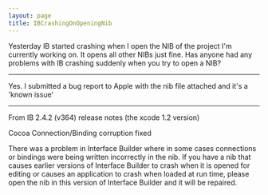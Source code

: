 ```yaml
---
layout: page
title: IBCrashingOnOpeningNib
---
```


Yesterday IB started crashing when I open the NIB of the project I'm currently working on. It opens all other NIBs just fine. Has anyone had any problems with IB crashing suddenly when you try to open a NIB?

----

Yes. I submitted a bug report to Apple with the nib file attached and it's a 'known issue'

----

From IB 2.4.2 (v364) release notes (the xcode 1.2 version)

Cocoa Connection/Binding corruption fixed

There was a problem in Interface Builder where in some cases connections or bindings were being written incorrectly in the nib.  If you have a nib that causes earlier versions of Interface Builder to crash when it is opened for editing or causes an application to crash when loaded at run time, please open the nib in this version of Interface Builder and it will be repaired.

